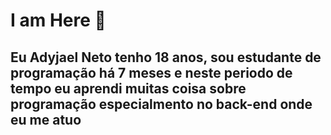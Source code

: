 # I am Here 👋

## Eu Adyjael Neto tenho 18 anos, sou estudante de programação há 7 meses e neste periodo de tempo eu aprendi muitas coisa sobre programação especialmento no back-end onde eu me atuo 
